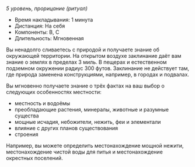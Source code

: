 *5 уровень, прорицание (ритуал)*

- Время накладывания: 1 минута 
- Дистанция: На себя 
- Компоненты: В, С 
- Длительность: Мгновенная

Вы ненадолго сливаетесь с природой и получаете знание об окружающей территории. На открытом воздухе заклинание даёт вам знание о землях в пределах 3 миль. В пещерах и естественном подземном окружении радиус 300 футов. Заклинание не действует там, где природа заменена конструкциями, например, в городах и подвалах.

Вы мгновенно получаете знание о трёх фактах на ваш выбор о следующих особенностях местности:
- местность и водоёмы
- преобладающие растения, минералы, животные и разумные существа
- мощные исчадия, небожители, нежить, феи и элементали
- влияние с других планов существования
- строения

Например, вы можете определить местонахождение мощной нежити, местонахождение чистой воды для питья и местонахождение окрестных поселений.
